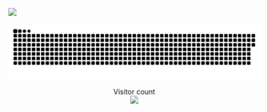 ![](https://i.imgur.com/50NA7vr.gif)

<a href=#><img src="contributions.svg"></a>

<p align="center"> 
  Visitor count<br>
  <img src="https://profile-counter.glitch.me/ogabek96/count.svg" />
</p>
